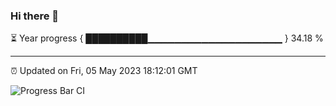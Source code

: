 ### Hi there 👋

⏳ Year progress { ██████████▁▁▁▁▁▁▁▁▁▁▁▁▁▁▁▁▁▁▁▁ } 34.18 %

---

⏰ Updated on Fri, 05 May 2023 18:12:01 GMT

![Progress Bar CI](https://github.com/liununu/liununu/workflows/Progress%20Bar%20CI/badge.svg)
